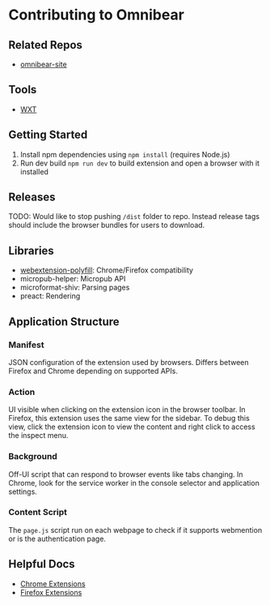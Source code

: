 # Contributing to Omnibear

## Related Repos

- [omnibear-site](https://github.com/keithjgrant/omnibear-site)

## Tools

- [WXT](https://wxt.dev/)

## Getting Started

1. Install npm dependencies using `npm install` (requires Node.js)
2. Run dev build `npm run dev` to build extension and open a browser with it installed

## Releases

TODO: Would like to stop pushing `/dist` folder to repo.
Instead release tags should include the browser bundles for users to download. 

## Libraries

- [webextension-polyfill](https://github.com/mozilla/webextension-polyfill): Chrome/Firefox compatibility
- micropub-helper: Micropub API
- microformat-shiv: Parsing pages 
- preact: Rendering

## Application Structure

### Manifest

JSON configuration of the extension used by browsers.
Differs between Firefox and Chrome depending on supported APIs.

### Action

UI visible when clicking on the extension icon in the browser toolbar.
In Firefox, this extension uses the same view for the sidebar.
To debug this view, click the extension icon to view the content and right click to access the inspect menu.

### Background

Off-UI script that can respond to browser events like tabs changing.
In Chrome, look for the service worker in the console selector and application settings.

### Content Script

The `page.js` script run on each webpage to check if it supports webmention or is the authentication page.

## Helpful Docs
- [Chrome Extensions](https://developer.chrome.com/docs/extensions/get-started) 
- [Firefox Extensions](https://developer.mozilla.org/en-US/docs/Mozilla/Add-ons/WebExtensions)
